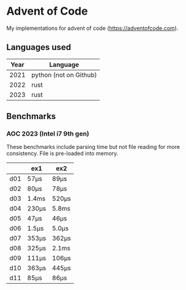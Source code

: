 # Advent of Code

My implementations for advent of code (https://adventofcode.com).

## Languages used

| Year     | Language               |
|----------|------------------------|
| 2021     | python (not on Github) |
| 2022     | rust                   |
| 2023     | rust                   |

## Benchmarks

### AOC 2023 (Intel i7 9th gen)

These benchmarks include parsing time but not file reading for more consistency. File is pre-loaded into memory.

|     | ex1   | ex2   |
|-----|-------|-------|
| d01 | 57µs  | 89µs  |
| d02 | 80µs  | 78µs  |
| d03 | 1.4ms | 520µs |
| d04 | 230µs | 5.8ms |
| d05 | 47µs  | 46µs  |
| d06 | 1.5µs | 5.0µs |
| d07 | 353µs | 362µs |
| d08 | 325µs | 2.1ms |
| d09 | 111µs | 106µs |
| d10 | 363µs | 445µs |
| d11 | 85µs  | 86µs  |
